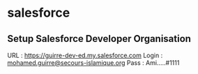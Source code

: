 # salesforce
## Setup Salesforce Developer Organisation
URL : https://guirre-dev-ed.my.salesforce.com
Login : mohamed.guirre@secours-islamique.org
Pass : Ami.....#1111